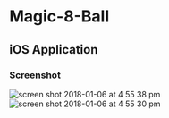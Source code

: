 # Magic-8-Ball

## iOS Application 

### Screenshot

![screen shot 2018-01-06 at 4 55 38 pm](https://user-images.githubusercontent.com/15088180/34659656-2f79b3c8-f461-11e7-88f8-af1efc7a07c9.png)
![screen shot 2018-01-06 at 4 55 30 pm](https://user-images.githubusercontent.com/15088180/34659657-2fcf8cb2-f461-11e7-937e-2e03f318766f.png)
